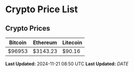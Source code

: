 # Crypto Price List

## Crypto Prices
| Bitcoin | Ethereum | Litecoin |
| ------- | -------- | -------- |
| $96953 | $3143.23 | $90.16 |
**Last Updated:** 2024-11-21 08:50 UTC
**Last Updated:** $DATE$
